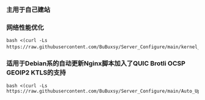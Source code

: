 ### 主用于自己建站
### 网络性能优化
```
bash <(curl -Ls https://raw.githubusercontent.com/BuBuxsy/Server_Configure/main/kernel_optimization.sh）
```
### 适用于Debian系的自动更新Nginx脚本加入了QUIC Brotli OCSP GEOIP2 KTLS的支持 	
```
bash <(curl -Ls https://raw.githubusercontent.com/BuBuxsy/Server_Configure/main/Auto_Upgrade_Nginx.sh)
```
